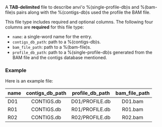 A **TAB-delimited** file to describe anvi'o %(single-profile-db)s and %(bam-file)s pairs along with the %(contigs-db)s used the profile the BAM file.

This file type includes required and optional columns. The following four columns are **required** for this file type:

* `name`: a single-word name for the entry.
* `contigs_db_path`: path to a %(contigs-db)s.
* `bam_file_path`: path to a %(bam-file)s.
* `profile_db_path`: path to a %(single-profile-db)s generated from the BAM file and the contigs database mentioned.

### Example

Here is an example file:

|name|contigs_db_path|profile_db_path|bam_file_path|
|:--|:--:|:--:|:--:|
|D01|CONTIGS.db|D01/PROFILE.db|D01.bam|
|R01|CONTIGS.db|R01/PROFILE.db|R01.bam|
|R02|CONTIGS.db|R02/PROFILE.db|R02.bam|
